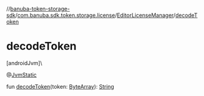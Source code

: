 //[banuba-token-storage-sdk](../../../index.md)/[com.banuba.sdk.token.storage.license](../index.md)/[EditorLicenseManager](index.md)/[decodeToken](decode-token.md)

# decodeToken

[androidJvm]\

@[JvmStatic](https://kotlinlang.org/api/latest/jvm/stdlib/kotlin.jvm/-jvm-static/index.html)

fun [decodeToken](decode-token.md)(token: [ByteArray](https://kotlinlang.org/api/latest/jvm/stdlib/kotlin/-byte-array/index.html)): [String](https://kotlinlang.org/api/latest/jvm/stdlib/kotlin/-string/index.html)
